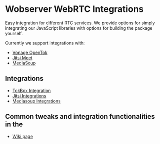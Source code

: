 # Wobserver WebRTC Integrations
Easy integration for different RTC services. We provide options for simply integrating our JavaScript libraries with options for building the package yourself.

Currently we support integrations with:
* [Vonage OpenTok](https://www.vonage.com/communications-apis/video/)
* [Jitsi Meet](https://jitsi.org)
* [MediaSoup](https://mediasoup.org/)



## Integrations
 - [TokBox Integration](src/tokbox/readme.md)
 - [Jitsi Integrations](src/jitsi/readme.md)
 - [Mediasoup Integrations](src/mediasoup/readme.md)


## Common tweaks and integration functionalities in the 
 - [Wiki page](https://github.com/ObserveRTC/integrations/wiki)
